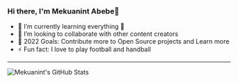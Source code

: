 ### Hi there, I'm Mekuanint Abebe👋

- 🌱 I’m currently learning everything 🤣
- 👯 I’m looking to collaborate with other content creators
- 🥅 2022 Goals: Contribute more to Open Source projects and Learn more
- ⚡ Fun fact: I love to play football and handball
---
  <img align="left" alt="Mekuanint's GitHub Stats" src="https://github-readme-stats.vercel.app/api?username=mykoabe&show_icons=true&hide_border=true" />


